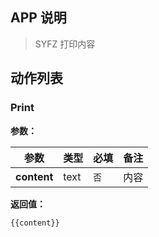 ## APP 说明

> SYFZ 打印内容

## 动作列表

### Print

**参数：**

|  参数   | 类型  |  必填   |  备注  |
|  ----  | ----  |  ----  |  ----  |
| **content**  | text | `否` | 内容 |

**返回值：**

```
{{content}}
```